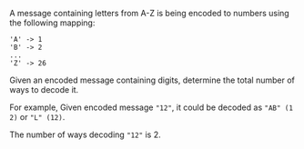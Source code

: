 A message containing letters from A-Z is being encoded to numbers using the following mapping:
```
'A' -> 1
'B' -> 2
...
'Z' -> 26
```
Given an encoded message containing digits, determine the total number of ways to decode it.

For example, Given encoded message `"12"`, it could be decoded as `"AB" (1 2)` or `"L" (12)`.

The number of ways decoding `"12"` is 2.

